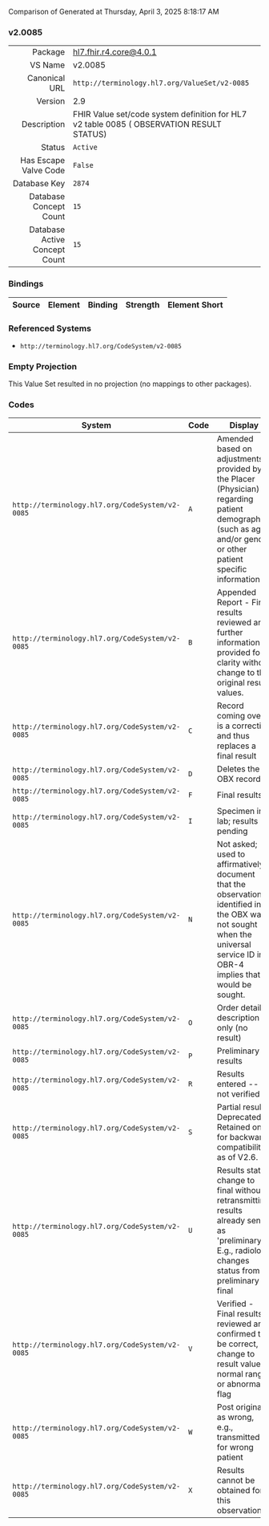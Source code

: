 Comparison of 
Generated at Thursday, April 3, 2025 8:18:17 AM

### v2.0085

|      |     |
| ---: | --- |
| Package | hl7.fhir.r4.core@4.0.1 |
| VS Name | v2.0085 |
| Canonical URL | `http://terminology.hl7.org/ValueSet/v2-0085` |
| Version | 2.9 |
| Description | FHIR Value set/code system definition for HL7 v2 table 0085 ( OBSERVATION RESULT STATUS) |
| Status | `Active` |
| Has Escape Valve Code | `False` |
| Database Key | `2874` |
| Database Concept Count | `15` |
| Database Active Concept Count | `15` |
### Bindings

| Source | Element | Binding | Strength | Element Short |
| ------ | ------- | ------- | -------- | ------------- |

### Referenced Systems

* `http://terminology.hl7.org/CodeSystem/v2-0085`
### Empty Projection

This Value Set resulted in no projection (no mappings to other packages).

### Codes

| System | Code | Display |
| ------ | ---- | ------- |
| `http://terminology.hl7.org/CodeSystem/v2-0085` | `A` | Amended based on adjustments provided by the Placer (Physician) regarding patient demographics (such as age and/or gender or other patient specific information |
| `http://terminology.hl7.org/CodeSystem/v2-0085` | `B` | Appended Report - Final results reviewed and further information provided for clarity without change to the original result values. |
| `http://terminology.hl7.org/CodeSystem/v2-0085` | `C` | Record coming over is a correction and thus replaces a final result |
| `http://terminology.hl7.org/CodeSystem/v2-0085` | `D` | Deletes the OBX record |
| `http://terminology.hl7.org/CodeSystem/v2-0085` | `F` | Final results |
| `http://terminology.hl7.org/CodeSystem/v2-0085` | `I` | Specimen in lab; results pending |
| `http://terminology.hl7.org/CodeSystem/v2-0085` | `N` | Not asked; used to affirmatively document that the observation identified in the OBX was not sought when the universal service ID in OBR-4 implies that it would be sought. |
| `http://terminology.hl7.org/CodeSystem/v2-0085` | `O` | Order detail description only (no result) |
| `http://terminology.hl7.org/CodeSystem/v2-0085` | `P` | Preliminary results |
| `http://terminology.hl7.org/CodeSystem/v2-0085` | `R` | Results entered -- not verified |
| `http://terminology.hl7.org/CodeSystem/v2-0085` | `S` | Partial results.   Deprecated. Retained only for backward compatibility as of V2.6. |
| `http://terminology.hl7.org/CodeSystem/v2-0085` | `U` | Results status change to final without retransmitting results already sent as 'preliminary.'  E.g., radiology changes status from preliminary to final |
| `http://terminology.hl7.org/CodeSystem/v2-0085` | `V` | Verified - Final results reviewed and confirmed to be correct, no change to result value, normal range or abnormal flag |
| `http://terminology.hl7.org/CodeSystem/v2-0085` | `W` | Post original as wrong, e.g., transmitted for wrong patient |
| `http://terminology.hl7.org/CodeSystem/v2-0085` | `X` | Results cannot be obtained for this observation |
